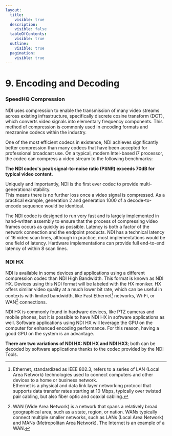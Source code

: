 ```yaml
---
layout:
  title:
    visible: true
  description:
    visible: false
  tableOfContents:
    visible: true
  outline:
    visible: true
  pagination:
    visible: true
---
```


# 9. Encoding and Decoding

### SpeedHQ Compression

NDI uses compression to enable the transmission of many video streams across existing infrastructure, specifically discrete cosine transform (DCT), which converts video signals into elementary frequency components. This method of compression is commonly used in encoding formats and mezzanine codecs within the industry.

One of the most efficient codecs in existence, NDI achieves significantly better compression than many codecs that have been accepted for professional broadcast use. On a typical, modern Intel-based i7 processor, the codec can compress a video stream to the following benchmarks:

**The NDI codec's peak signal-to-noise ratio (PSNR) exceeds 70dB for typical video content.**

Uniquely and importantly, NDI is the first ever codec to provide multi-generational stability.\
This means there is no further loss once a video signal is compressed. As a practical example, generation 2 and generation 1000 of a decode-to-encode sequence would be identical.

The NDI codec is designed to run very fast and is largely implemented in hand-written assembly to ensure that the process of compressing video frames occurs as quickly as possible. Latency is both a factor of the network connection and the endpoint products. NDI has a technical latency of 16 video scan lines, although in practice, most implementations would be one field of latency. Hardware implementations can provide full end-to-end latency of within 8 scan lines.

### NDI HX

NDI is available in some devices and applications using a different compression codec than NDI High Bandwidth. This format is known as NDI HX. Devices using this NDI format will be labeled with the HX moniker. HX offers similar video quality at a much lower bit rate, which can be useful in contexts with limited bandwidth, like Fast Ethernet[^1] networks, Wi-Fi, or WAN[^2] connections.

NDI HX is commonly found in hardware devices, like PTZ cameras and mobile phones, but it is possible to have NDI HX in software applications as well. Software applications using NDI HX will leverage the GPU on the computer for enhanced encoding performance. For this reason, having a good GPU on the system is an advantage.

**There are two variations of NDI HX: NDI HX and NDI HX3**; both can be decoded by software applications thanks to the codec provided by the NDI Tools.

[^1]: Ethernet, standardized as IEEE 802.3, refers to a series of LAN (Local Area Network) technologies used to connect computers and other devices to a home or business network.\
    Ethernet is a physical and data link layer networking protocol that supports data transfer rates starting at 10 Mbps, typically over twisted pair cabling, but also fiber optic and coaxial cabling.

[^2]: WAN (Wide Area Network) is a network that spans a relatively broad geographical area, such as a state, region, or nation. WANs typically connect multiple smaller networks, such as LANs (Local Area Network) and MANs (Metropolitan Area Network). The Internet is an example of a WAN.
